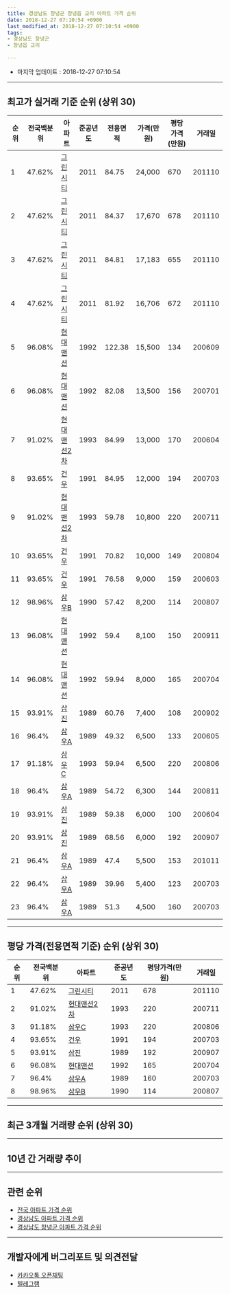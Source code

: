 ```yaml
---
title: 경상남도 창녕군 창녕읍 교리 아파트 가격 순위
date: 2018-12-27 07:10:54 +0900
last_modified_at: 2018-12-27 07:10:54 +0900
tags:
- 경상남도 창녕군
- 창녕읍 교리

---
```


* 마지막 업데이트 : 2018-12-27 07:10:54

---

## 최고가 실거래 기준 순위 (상위 30)


|순위|전국백분위|아파트|준공년도|전용면적|가격(만원)|평당가격(만원)|거래일|
|---|---|---|---|---|---|---|---|
|1|47.62%|[그린시티](https://search.naver.com/search.naver?query=%EA%B2%BD%EC%83%81%EB%82%A8%EB%8F%84+%EC%B0%BD%EB%85%95%EA%B5%B0+%EC%B0%BD%EB%85%95%EC%9D%8D+%EA%B5%90%EB%A6%AC+%EA%B7%B8%EB%A6%B0%EC%8B%9C%ED%8B%B0)|2011|84.75|24,000|670|201110|
|2|47.62%|[그린시티](https://search.naver.com/search.naver?query=%EA%B2%BD%EC%83%81%EB%82%A8%EB%8F%84+%EC%B0%BD%EB%85%95%EA%B5%B0+%EC%B0%BD%EB%85%95%EC%9D%8D+%EA%B5%90%EB%A6%AC+%EA%B7%B8%EB%A6%B0%EC%8B%9C%ED%8B%B0)|2011|84.37|17,670|678|201110|
|3|47.62%|[그린시티](https://search.naver.com/search.naver?query=%EA%B2%BD%EC%83%81%EB%82%A8%EB%8F%84+%EC%B0%BD%EB%85%95%EA%B5%B0+%EC%B0%BD%EB%85%95%EC%9D%8D+%EA%B5%90%EB%A6%AC+%EA%B7%B8%EB%A6%B0%EC%8B%9C%ED%8B%B0)|2011|84.81|17,183|655|201110|
|4|47.62%|[그린시티](https://search.naver.com/search.naver?query=%EA%B2%BD%EC%83%81%EB%82%A8%EB%8F%84+%EC%B0%BD%EB%85%95%EA%B5%B0+%EC%B0%BD%EB%85%95%EC%9D%8D+%EA%B5%90%EB%A6%AC+%EA%B7%B8%EB%A6%B0%EC%8B%9C%ED%8B%B0)|2011|81.92|16,706|672|201110|
|5|96.08%|[현대맨션](https://search.naver.com/search.naver?query=%EA%B2%BD%EC%83%81%EB%82%A8%EB%8F%84+%EC%B0%BD%EB%85%95%EA%B5%B0+%EC%B0%BD%EB%85%95%EC%9D%8D+%EA%B5%90%EB%A6%AC+%ED%98%84%EB%8C%80%EB%A7%A8%EC%85%98)|1992|122.38|15,500|134|200609|
|6|96.08%|[현대맨션](https://search.naver.com/search.naver?query=%EA%B2%BD%EC%83%81%EB%82%A8%EB%8F%84+%EC%B0%BD%EB%85%95%EA%B5%B0+%EC%B0%BD%EB%85%95%EC%9D%8D+%EA%B5%90%EB%A6%AC+%ED%98%84%EB%8C%80%EB%A7%A8%EC%85%98)|1992|82.08|13,500|156|200701|
|7|91.02%|[현대맨션2차](https://search.naver.com/search.naver?query=%EA%B2%BD%EC%83%81%EB%82%A8%EB%8F%84+%EC%B0%BD%EB%85%95%EA%B5%B0+%EC%B0%BD%EB%85%95%EC%9D%8D+%EA%B5%90%EB%A6%AC+%ED%98%84%EB%8C%80%EB%A7%A8%EC%85%982%EC%B0%A8)|1993|84.99|13,000|170|200604|
|8|93.65%|[건우](https://search.naver.com/search.naver?query=%EA%B2%BD%EC%83%81%EB%82%A8%EB%8F%84+%EC%B0%BD%EB%85%95%EA%B5%B0+%EC%B0%BD%EB%85%95%EC%9D%8D+%EA%B5%90%EB%A6%AC+%EA%B1%B4%EC%9A%B0)|1991|84.95|12,000|194|200703|
|9|91.02%|[현대맨션2차](https://search.naver.com/search.naver?query=%EA%B2%BD%EC%83%81%EB%82%A8%EB%8F%84+%EC%B0%BD%EB%85%95%EA%B5%B0+%EC%B0%BD%EB%85%95%EC%9D%8D+%EA%B5%90%EB%A6%AC+%ED%98%84%EB%8C%80%EB%A7%A8%EC%85%982%EC%B0%A8)|1993|59.78|10,800|220|200711|
|10|93.65%|[건우](https://search.naver.com/search.naver?query=%EA%B2%BD%EC%83%81%EB%82%A8%EB%8F%84+%EC%B0%BD%EB%85%95%EA%B5%B0+%EC%B0%BD%EB%85%95%EC%9D%8D+%EA%B5%90%EB%A6%AC+%EA%B1%B4%EC%9A%B0)|1991|70.82|10,000|149|200804|
|11|93.65%|[건우](https://search.naver.com/search.naver?query=%EA%B2%BD%EC%83%81%EB%82%A8%EB%8F%84+%EC%B0%BD%EB%85%95%EA%B5%B0+%EC%B0%BD%EB%85%95%EC%9D%8D+%EA%B5%90%EB%A6%AC+%EA%B1%B4%EC%9A%B0)|1991|76.58|9,000|159|200603|
|12|98.96%|[삼우B](https://search.naver.com/search.naver?query=%EA%B2%BD%EC%83%81%EB%82%A8%EB%8F%84+%EC%B0%BD%EB%85%95%EA%B5%B0+%EC%B0%BD%EB%85%95%EC%9D%8D+%EA%B5%90%EB%A6%AC+%EC%82%BC%EC%9A%B0B)|1990|57.42|8,200|114|200807|
|13|96.08%|[현대맨션](https://search.naver.com/search.naver?query=%EA%B2%BD%EC%83%81%EB%82%A8%EB%8F%84+%EC%B0%BD%EB%85%95%EA%B5%B0+%EC%B0%BD%EB%85%95%EC%9D%8D+%EA%B5%90%EB%A6%AC+%ED%98%84%EB%8C%80%EB%A7%A8%EC%85%98)|1992|59.4|8,100|150|200911|
|14|96.08%|[현대맨션](https://search.naver.com/search.naver?query=%EA%B2%BD%EC%83%81%EB%82%A8%EB%8F%84+%EC%B0%BD%EB%85%95%EA%B5%B0+%EC%B0%BD%EB%85%95%EC%9D%8D+%EA%B5%90%EB%A6%AC+%ED%98%84%EB%8C%80%EB%A7%A8%EC%85%98)|1992|59.94|8,000|165|200704|
|15|93.91%|[삼진](https://search.naver.com/search.naver?query=%EA%B2%BD%EC%83%81%EB%82%A8%EB%8F%84+%EC%B0%BD%EB%85%95%EA%B5%B0+%EC%B0%BD%EB%85%95%EC%9D%8D+%EA%B5%90%EB%A6%AC+%EC%82%BC%EC%A7%84)|1989|60.76|7,400|108|200902|
|16|96.4%|[삼우A](https://search.naver.com/search.naver?query=%EA%B2%BD%EC%83%81%EB%82%A8%EB%8F%84+%EC%B0%BD%EB%85%95%EA%B5%B0+%EC%B0%BD%EB%85%95%EC%9D%8D+%EA%B5%90%EB%A6%AC+%EC%82%BC%EC%9A%B0A)|1989|49.32|6,500|133|200605|
|17|91.18%|[삼우C](https://search.naver.com/search.naver?query=%EA%B2%BD%EC%83%81%EB%82%A8%EB%8F%84+%EC%B0%BD%EB%85%95%EA%B5%B0+%EC%B0%BD%EB%85%95%EC%9D%8D+%EA%B5%90%EB%A6%AC+%EC%82%BC%EC%9A%B0C)|1993|59.94|6,500|220|200806|
|18|96.4%|[삼우A](https://search.naver.com/search.naver?query=%EA%B2%BD%EC%83%81%EB%82%A8%EB%8F%84+%EC%B0%BD%EB%85%95%EA%B5%B0+%EC%B0%BD%EB%85%95%EC%9D%8D+%EA%B5%90%EB%A6%AC+%EC%82%BC%EC%9A%B0A)|1989|54.72|6,300|144|200811|
|19|93.91%|[삼진](https://search.naver.com/search.naver?query=%EA%B2%BD%EC%83%81%EB%82%A8%EB%8F%84+%EC%B0%BD%EB%85%95%EA%B5%B0+%EC%B0%BD%EB%85%95%EC%9D%8D+%EA%B5%90%EB%A6%AC+%EC%82%BC%EC%A7%84)|1989|59.38|6,000|100|200604|
|20|93.91%|[삼진](https://search.naver.com/search.naver?query=%EA%B2%BD%EC%83%81%EB%82%A8%EB%8F%84+%EC%B0%BD%EB%85%95%EA%B5%B0+%EC%B0%BD%EB%85%95%EC%9D%8D+%EA%B5%90%EB%A6%AC+%EC%82%BC%EC%A7%84)|1989|68.56|6,000|192|200907|
|21|96.4%|[삼우A](https://search.naver.com/search.naver?query=%EA%B2%BD%EC%83%81%EB%82%A8%EB%8F%84+%EC%B0%BD%EB%85%95%EA%B5%B0+%EC%B0%BD%EB%85%95%EC%9D%8D+%EA%B5%90%EB%A6%AC+%EC%82%BC%EC%9A%B0A)|1989|47.4|5,500|153|201011|
|22|96.4%|[삼우A](https://search.naver.com/search.naver?query=%EA%B2%BD%EC%83%81%EB%82%A8%EB%8F%84+%EC%B0%BD%EB%85%95%EA%B5%B0+%EC%B0%BD%EB%85%95%EC%9D%8D+%EA%B5%90%EB%A6%AC+%EC%82%BC%EC%9A%B0A)|1989|39.96|5,400|123|200703|
|23|96.4%|[삼우A](https://search.naver.com/search.naver?query=%EA%B2%BD%EC%83%81%EB%82%A8%EB%8F%84+%EC%B0%BD%EB%85%95%EA%B5%B0+%EC%B0%BD%EB%85%95%EC%9D%8D+%EA%B5%90%EB%A6%AC+%EC%82%BC%EC%9A%B0A)|1989|51.3|4,500|160|200703|


---

## 평당 가격(전용면적 기준) 순위 (상위 30)


|순위|전국백분위|아파트|준공년도|평당가격(만원)|거래일|
|---|---|---|---|---|---|
|1|47.62%|[그린시티](https://search.naver.com/search.naver?query=%EA%B2%BD%EC%83%81%EB%82%A8%EB%8F%84+%EC%B0%BD%EB%85%95%EA%B5%B0+%EC%B0%BD%EB%85%95%EC%9D%8D+%EA%B5%90%EB%A6%AC+%EA%B7%B8%EB%A6%B0%EC%8B%9C%ED%8B%B0)|2011|678|201110|
|2|91.02%|[현대맨션2차](https://search.naver.com/search.naver?query=%EA%B2%BD%EC%83%81%EB%82%A8%EB%8F%84+%EC%B0%BD%EB%85%95%EA%B5%B0+%EC%B0%BD%EB%85%95%EC%9D%8D+%EA%B5%90%EB%A6%AC+%ED%98%84%EB%8C%80%EB%A7%A8%EC%85%982%EC%B0%A8)|1993|220|200711|
|3|91.18%|[삼우C](https://search.naver.com/search.naver?query=%EA%B2%BD%EC%83%81%EB%82%A8%EB%8F%84+%EC%B0%BD%EB%85%95%EA%B5%B0+%EC%B0%BD%EB%85%95%EC%9D%8D+%EA%B5%90%EB%A6%AC+%EC%82%BC%EC%9A%B0C)|1993|220|200806|
|4|93.65%|[건우](https://search.naver.com/search.naver?query=%EA%B2%BD%EC%83%81%EB%82%A8%EB%8F%84+%EC%B0%BD%EB%85%95%EA%B5%B0+%EC%B0%BD%EB%85%95%EC%9D%8D+%EA%B5%90%EB%A6%AC+%EA%B1%B4%EC%9A%B0)|1991|194|200703|
|5|93.91%|[삼진](https://search.naver.com/search.naver?query=%EA%B2%BD%EC%83%81%EB%82%A8%EB%8F%84+%EC%B0%BD%EB%85%95%EA%B5%B0+%EC%B0%BD%EB%85%95%EC%9D%8D+%EA%B5%90%EB%A6%AC+%EC%82%BC%EC%A7%84)|1989|192|200907|
|6|96.08%|[현대맨션](https://search.naver.com/search.naver?query=%EA%B2%BD%EC%83%81%EB%82%A8%EB%8F%84+%EC%B0%BD%EB%85%95%EA%B5%B0+%EC%B0%BD%EB%85%95%EC%9D%8D+%EA%B5%90%EB%A6%AC+%ED%98%84%EB%8C%80%EB%A7%A8%EC%85%98)|1992|165|200704|
|7|96.4%|[삼우A](https://search.naver.com/search.naver?query=%EA%B2%BD%EC%83%81%EB%82%A8%EB%8F%84+%EC%B0%BD%EB%85%95%EA%B5%B0+%EC%B0%BD%EB%85%95%EC%9D%8D+%EA%B5%90%EB%A6%AC+%EC%82%BC%EC%9A%B0A)|1989|160|200703|
|8|98.96%|[삼우B](https://search.naver.com/search.naver?query=%EA%B2%BD%EC%83%81%EB%82%A8%EB%8F%84+%EC%B0%BD%EB%85%95%EA%B5%B0+%EC%B0%BD%EB%85%95%EC%9D%8D+%EA%B5%90%EB%A6%AC+%EC%82%BC%EC%9A%B0B)|1990|114|200807|


---

## 최근 3개월 거래량 순위 (상위 30)


<div style="width:100%;">
    <canvas id="deal_count_ranking" height="250"></canvas>
</div>


<script>
new Chart(document.getElementById("deal_count_ranking"), {
    type: 'horizontalBar',
    data: {
        labels: ['건우', '현대맨션', '삼진', '현대맨션2차', '삼우A', '삼우B'],
        datasets: [{
            label: '실거래 수',
            data: [3, 2, 1, 1, 1, 1],
            borderColor: "rgba(255, 0, 128, 1)",
            backgroundColor: "rgba(255, 0, 128, 0.5)",
            fill: false,
        }]
    },
    options: {
        responsive: true,
        title: {
            display: true,
            text: '최근 3개월 거래량 순위'
        },
        tooltips: {
            mode: 'index',
            intersect: false,
            callbacks: {
                title: function(tooltipItems, data) {
                    return "실거래 수:";
                },
                label: function(tooltipItem, data) {
                    return data.labels[tooltipItem.index] + ": " + tooltipItem.xLabel;
                }
            }
        },
        hover: {
            mode: 'nearest',
            intersect: true
        },
        scales: {
            xAxes: [{
                display: true,
                scaleLabel: {
                    display: true,
                    labelString: '실거래 수'
                },
                ticks: {
                    suggestedMin: 0,
                }
            }],
            yAxes: [{
                display: true,
                ticks: {
                    autoSkip: false,
                    callback: function(value, index, values) {
                        if (value.length > 15)
                            return value.substr(0, 13) + "...";
                        else
                            return value;
                    }
                },
                scaleLabel: {
                    display: false,
                }
            }]
        }
    }
});

</script>


---

## 10년 간 거래량 추이


<div style="width:100%;">
    <canvas id="deal_progress" height="250"></canvas>
</div>

<script>
new Chart(document.getElementById("deal_progress"), {
    type: 'line',
    data: {
        labels: ['200812','200901','200902','200903','200904','200905','200906','200907','200908','200909','200910','200911','200912','201001','201002','201003','201004','201005','201006','201007','201008','201009','201010','201011','201012','201101','201102','201103','201104','201105','201106','201107','201108','201109','201110','201111','201112','201201','201202','201203','201204','201205','201206','201207','201208','201209','201210','201211','201212','201301','201302','201303','201304','201305','201306','201307','201308','201309','201310','201311','201312','201401','201402','201403','201404','201405','201406','201407','201408','201409','201410','201411','201412','201501','201502','201503','201504','201505','201506','201507','201508','201509','201510','201511','201512','201601','201602','201603','201604','201605','201606','201607','201608','201609','201610','201611','201612','201701','201702','201703','201704','201705','201706','201707','201708','201709','201710','201711','201712','201801','201802','201803','201804','201805','201806','201807','201808','201809','201810','201811','201812'],
        datasets: [{
            label: '실거래 수',
            pointRadius: 1,
            data: [1, 2, 2, 2, 2, 1, 5, 3, 0, 4, 6, 4, 3, 3, 1, 3, 3, 1, 2, 4, 0, 0, 2, 6, 4, 2, 1, 6, 6, 2, 2, 1, 10, 4, 17, 3, 6, 1, 3, 3, 4, 2, 3, 1, 0, 2, 3, 2, 3, 0, 3, 3, 3, 4, 2, 1, 5, 1, 2, 1, 5, 6, 3, 2, 2, 3, 2, 2, 4, 6, 1, 7, 0, 0, 2, 4, 4, 2, 6, 3, 0, 2, 2, 1, 1, 3, 3, 3, 2, 4, 3, 3, 1, 2, 2, 3, 4, 1, 2, 5, 3, 3, 1, 0, 1, 1, 1, 3, 1, 0, 0, 3, 5, 2, 0, 1, 4, 1, 5, 3, 1],
            borderColor: "rgba(255, 201, 14, 1)",
            backgroundColor: "rgba(255, 201, 14, 0.5)",
            fill: true,
        }]
    },
    options: {
        responsive: true,
        title: {
            display: true,
            text: '10년간 거래량 추이'
        },
        tooltips: {
            mode: 'index',
            intersect: false,
        },
        hover: {
            mode: 'nearest',
            intersect: true
        },
        scales: {
            xAxes: [{
                display: true,
                scaleLabel: {
                    display: true,
                    labelString: '년/월'
                }
            }],
            yAxes: [{
                display: true,
                ticks: {
                    suggestedMin: 0,
                },
                scaleLabel: {
                    display: true,
                    labelString: '실거래 수'
                }
            }]
        }
    }
});

</script>


---

## 관련 순위

- [전국 아파트 가격 순위](https://inasie.github.io/apt-ranking/전국)
- [경상남도 아파트 가격 순위](https://inasie.github.io/apt-ranking/경상남도)
- [경상남도 창녕군 아파트 가격 순위](https://inasie.github.io/apt-ranking/경상남도-창녕군)


---

## 개발자에게 버그리포트 및 의견전달

- [카카오톡 오픈채팅](https://open.kakao.com/o/gLJUAP4)
- [텔레그램](https://t.me/inasie)

